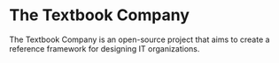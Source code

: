 # The Textbook Company
The Textbook Company is an open-source project that aims to create a reference framework for designing IT organizations.